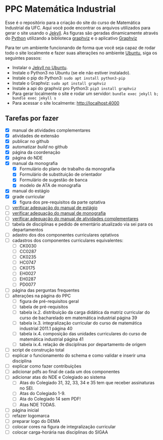 # PPC Matemática Industrial

Esse é o repositório para a criação do site do curso de Matemática Industrial da UFC.
Aqui você pode encontrar os arquivos utilizados para gerar o site usando o [Jekyll](https://jekyllrb.com).
As figuras são geradas dinamicamente através do [Python](https://www.python.org) utilizando a biblioteca [graphviz](https://github.com/xflr6/graphviz) e o aplicativo [Graphviz](https://graphviz.org)

Para ter um ambiente funcionando de forma que você seja capaz de rodar todo o site localmente e fazer suas alterações no ambiente [Ubuntu](https://ubuntu.com), siga os seguintes passos:

- Instalar o [Jekyll no Ubuntu](https://jekyllrb.com/docs/installation/ubuntu).
- Instale o Python3 no Ubuntu (se ele não estiver instalado).
- Instale o pip do Python3: `sudo apt install python3-pip`
- Instale o Graphviz: `sudo apt install graphviz`
- Instale a api do graphviz pro Python3: `pip3 install graphviz`
- Para gerar localmente o site e rodar um servidor: `bundle exec jekyll b; bundle exec jekyll s`
- Para acessar o site localmente: <http://localhost:4000>

## Tarefas por fazer

- [X] manual de atividades complementares
- [X] atividades de extensão
- [X] publicar no github
- [X] automatizar *build* no github
- [X] página da coordenação
- [X] página do NDE
- [X] manual da monografia
  - [X] Formulário do plano de trabalho da monografia
  - [X] Formulário de substituição de orientador
  - [X] Formulário de sugestão de banca
  - [X] modelo de ATA de monografia
- [X] manual do estágio
- [X] grade curricular
  - [X] figura dos pre-requisitos da parte optativa
- [ ] [verificar adequação do manual de estágio](arquivos-apoio/adequacao-estagio.md)
- [ ] [verificar adequação do manual de monografia](arquivos-apoio/adequacao-monografia.md)
- [ ] [verificar adequação do manual de atividades complementares](arquivos-apoio/adequacao-atividades-complementares.md)
- [ ] tabela de disciplinas e pedido de ementário atualizado via sei para os departamentos
- [ ] adastro dos dos componentes curriculares optativos
- [ ] cadastros dos componentes curriculares equivalentes:
  - [ ] CK0030
  - [ ] CC0287
  - [ ] CK0235
  - [ ] HC0747
  - [ ] CK0175
  - [ ] EH0027
  - [ ] EH0287
  - [ ] PD0077
- [ ] página das perguntas frequentes
- [ ] alterações na página do PPC
  - [ ] figura de pré-requisitos geral
  - [ ] tabela de pré-requisitos
  - [ ] tabela ix.2. distribuição da carga didática da matriz curricular do curso de bacharelado em matemática industrial página 39
  - [ ] tabela ix.3. integralização curricular do curso de matemática industrial 2011.1 página 40
  - [ ] tabela ix.4. composição das unidades curriculares do curso de matemática industrial página 41
  - [ ] tabela ix.4. relação de disciplinas por departamento de origem
- [ ] script de construção total
- [ ] explicar o funcionamento do schema e como validar e inserir uma disciplina
- [ ] explicar como fazer contribuições
- [ ] adicionar pdfs ao final de cada um dos componentes
- [ ] adicionar atas do NDE e Colegiado ao sistema
  - [ ] Atas do Colegiado 31, 32, 33, 34 e 35 tem que receber assinaturas no SEI.
  - [ ] Atas do Colegiado 1-9.
  - [ ] Ata do Colegiado 14 sem PDF!
  - [ ] Atas NDE TODAS.
- [ ] página inicial
- [ ] refazer logomarca
- [ ] preparar logo do DEMA
- [ ] colocar cores na figura de integralização curricular
- [ ] colocar carga-horária nas disciplinas do SIGAA
